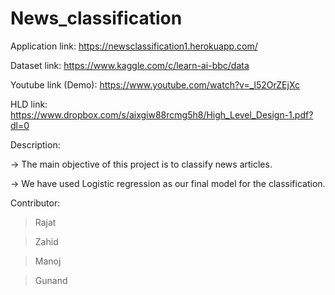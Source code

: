 # News_classification


Application link: https://newsclassification1.herokuapp.com/


Dataset link: https://www.kaggle.com/c/learn-ai-bbc/data

Youtube link (Demo): https://www.youtube.com/watch?v=_l52OrZEjXc

HLD link: https://www.dropbox.com/s/aixgiw88rcmg5h8/High_Level_Design-1.pdf?dl=0

Description:

-> The main objective of this project is to classify news articles.

-> We have used Logistic regression as our final model for the classification.


Contributor:

> Rajat

> Zahid

> Manoj

> Gunand


